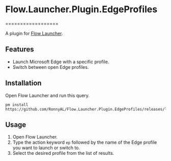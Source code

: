 # Flow.Launcher.Plugin.EdgeProfiles
==================

A plugin for [Flow Launcher](https://github.com/Flow-Launcher/Flow.Launcher).

## Features

- Launch Microsoft Edge with a specific profile.
- Switch between open Edge profiles.

## Installation
Open Flow Launcher and run this query.
```
pm install https://github.com/RonnyAL/Flow.Launcher.Plugin.EdgeProfiles/releases/latest/download/EdgeProfiles.zip
```

## Usage
1. Open Flow Launcher.
2. Type the action keyword `ep` followed by the name of the Edge profile you want to launch or switch to.
3. Select the desired profile from the list of results.
